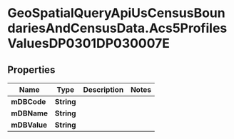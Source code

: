 # GeoSpatialQueryApiUsCensusBoundariesAndCensusData.Acs5ProfilesValuesDP0301DP030007E

## Properties

Name | Type | Description | Notes
------------ | ------------- | ------------- | -------------
**mDBCode** | **String** |  | 
**mDBName** | **String** |  | 
**mDBValue** | **String** |  | 



